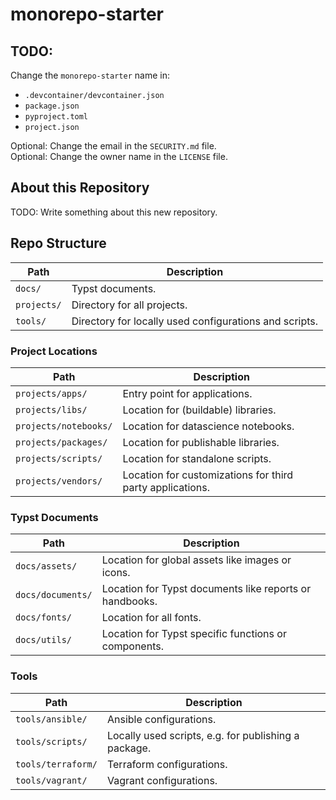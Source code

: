 # monorepo-starter

## TODO:

Change the `monorepo-starter` name in:

-   `.devcontainer/devcontainer.json`
-   `package.json`
-   `pyproject.toml`
-   `project.json`

Optional: Change the email in the `SECURITY.md` file. \
Optional: Change the owner name in the `LICENSE` file.

## About this Repository

TODO: Write something about this new repository.

## Repo Structure

| Path        | Description                                            |
| ----------- | ------------------------------------------------------ |
| `docs/`     | Typst documents.                                       |
| `projects/` | Directory for all projects.                            |
| `tools/`    | Directory for locally used configurations and scripts. |

### Project Locations

| Path                  | Description                                               |
| --------------------- | --------------------------------------------------------- |
| `projects/apps/`      | Entry point for applications.                             |
| `projects/libs/`      | Location for (buildable) libraries.                       |
| `projects/notebooks/` | Location for datascience notebooks.                       |
| `projects/packages/`  | Location for publishable libraries.                       |
| `projects/scripts/`   | Location for standalone scripts.                          |
| `projects/vendors/`   | Location for customizations for third party applications. |

### Typst Documents

| Path              | Description                                             |
| ----------------- | ------------------------------------------------------- |
| `docs/assets/`    | Location for global assets like images or icons.        |
| `docs/documents/` | Location for Typst documents like reports or handbooks. |
| `docs/fonts/`     | Location for all fonts.                                 |
| `docs/utils/`     | Location for Typst specific functions or components.    |

### Tools

| Path               | Description                                          |
| ------------------ | ---------------------------------------------------- |
| `tools/ansible/`   | Ansible configurations.                              |
| `tools/scripts/`   | Locally used scripts, e.g. for publishing a package. |
| `tools/terraform/` | Terraform configurations.                            |
| `tools/vagrant/`   | Vagrant configurations.                              |
